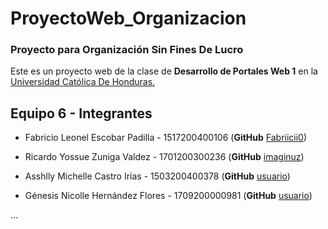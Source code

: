 # ProyectoWeb_Organizacion
###  Proyecto para Organización Sin Fines De Lucro

Este es un proyecto web de la clase de **Desarrollo de Portales Web 1** en la [Universidad Católica De Honduras.](https://www.unicah.edu/) 

## Equipo 6 - Integrantes
- Fabricio Leonel Escobar Padilla - 1517200400106 (**GitHub** [Fabriicii0](https://github.com/Fabriicii0))

- Ricardo Yossue Zuniga Valdez - 1701200300236 (**GitHub** [imaginuz](https://github.com/imaginuz))

- Asshlly Michelle Castro Irías - 1503200400378 (**GitHub** [usuario](link))

- Génesis Nicolle Hernández Flores - 1709200000981 (**GitHub** [usuario](link))

...